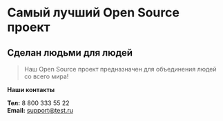 # Самый лучший Open Source проект

## Сделан людьми для людей

> Наш Open Source проект предназначен для объединения людей со всего мира!

**Наши контакты**

**Тел:** 8 800 333 55 22\
**Email:** support@test.ru
